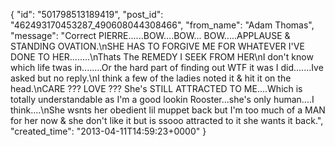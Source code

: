  {
   "id": "501798513189419",
   "post_id": "462493170453287_490608044308466",
   "from_name": "Adam Thomas",
   "message": "Correct PIERRE......BOW....BOW... BOW.....APPLAUSE & STANDING OVATION.\nSHE HAS TO FORGIVE ME FOR WHATEVER I'VE DONE TO HER........\nThats The REMEDY I SEEK FROM HER\nI don't know which life twas in........Or the hard part of finding out WTF it was I did.......Ive asked but no reply.\nI think a few of the ladies noted it & hit it on the head.\nCARE ??? LOVE ??? She's STILL ATTRACTED TO ME....Which is totally understandable as I'm a good lookin Rooster...she's only human....I think....\nShe wsnts her obedient lil muppet back but I'm too much of a MAN for her now & she don't like it but is ssooo attracted to it she wants it back.",
   "created_time": "2013-04-11T14:59:23+0000"
 }
